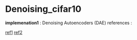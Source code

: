 # Denoising_cifar10

**implemenation1** : 
Denoising Autoencoders (DAE)
references :

[ref1](https://www.researchgate.net/publication/330382260_Image_Denoising_with_Color_Scheme_by_Using_Autoencoders)
[ref2](https://arxiv.org/pdf/1611.09119.pdf)
